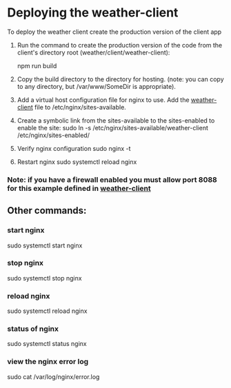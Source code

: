 # Deploying the weather-client

To deploy the weather client create the production version of the client app

1. Run the command to create the production version of the code from the
    client's directory root (weather/client/weather-client):

    npm run build

2. Copy the build directory to the directory for hosting.
    (note: you can copy to any directory, but /var/www/SomeDir is appropriate).

3. Add a virtual host configuration file for nginx to use. Add the [weather-client](weather-client)
    file to /etc/nginx/sites-available.

4. Create a symbolic link from the sites-available to the sites-enabled to enable the site:
    sudo ln -s /etc/nginx/sites-available/weather-client /etc/nginx/sites-enabled/

5. Verify nginx configuration
    sudo nginx -t

6. Restart nginx
    sudo systemctl reload nginx

### Note: if you have a firewall enabled you must allow port 8088 for this example defined in [weather-client](weather-client)


## Other commands:

### start nginx 
sudo systemctl start nginx

### stop nginx 
sudo systemctl stop nginx

### reload nginx 
sudo systemctl reload nginx

### status of nginx 
sudo systemctl status nginx

### view the nginx error log
sudo cat /var/log/nginx/error.log
